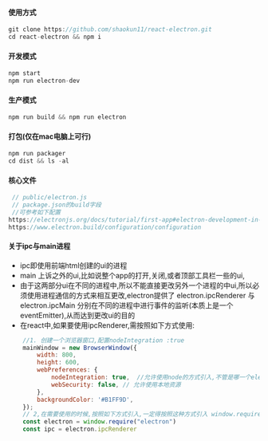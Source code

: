 #### 使用方式  
```javascript
git clone https://github.com/shaokun11/react-electron.git  
cd react-electron && npm i 
```
#### 开发模式  
```javascript
npm start 
npm run electron-dev
```
#### 生产模式  
```javascript
npm run build && npm run electron
```
#### 打包(仅在mac电脑上可行)  
```javascript
npm run packager  
cd dist && ls -al
```

#### 核心文件
```javascript
 // public/electron.js 
 // package.json的build字段
 //可参考如下配置
https://electronjs.org/docs/tutorial/first-app#electron-development-in-a-nutshell
https://www.electron.build/configuration/configuration
```

#### 关于ipc与main进程
* ipc即使用前端html创建的ui的进程
* main 上诉之外的ui,比如说整个app的打开,关闭,或者顶部工具栏一些的ui,
* 由于这两部分ui在不同的进程中,所以不能直接更改另外一个进程的中ui,所以必须使用进程通信的方式来相互更改,electron提供了 electron.ipcRenderer 与
electron.ipcMain 分别在不同的进程中进行事件的监听(本质上是一个eventEmitter),从而达到更改ui的目的
* 在react中,如果要使用ipcRenderer,需按照如下方式使用:

```javascript
    //1. 创建一个浏览器窗口,配置nodeIntegration :true
    mainWindow = new BrowserWindow({
        width: 800,
        height: 600,
        webPreferences: {
            nodeIntegration: true,  //允许使用node的方式引入,不管是哪一个electron版本,加上就好,可以防止系统默认变量的更改引起不必要的麻烦
            webSecurity: false, // 允许使用本地资源
        },
        backgroundColor: '#B1FF9D',
    });
    // 2,在需要使用的时候,按照如下方式引入,一定得按照这种方式引入 window.require("electron")
    const electron = window.require("electron")
    const ipc = electron.ipcRenderer
```



